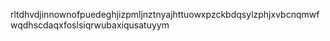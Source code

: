 rltdhvdjinnownofpuedeghjizpmljnztnyajhttuowxpzckbdqsylzphjxvbcnqmwfwqdhscdaqxfoslsiqrwubaxiqusatuyym